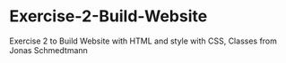 # Exercise-2-Build-Website
Exercise 2 to Build Website with HTML and style with CSS, Classes from Jonas Schmedtmann
